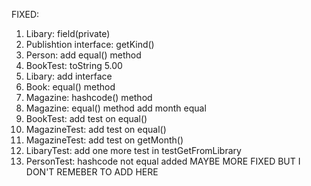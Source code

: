 FIXED: 
1. Libary: field(private)
2. Publishtion interface: getKind()
3. Person: add equal() method
4. BookTest: toString 5.00
5. Libary: add interface
6. Book: equal() method
7. Magazine: hashcode() method
8. Magazine: equal() method add month equal
9. BookTest: add test on equal()
10. MagazineTest: add test on equal()
11. MagazineTest: add test on getMonth()
12. LibaryTest: add one more test in testGetFromLibrary
13. PersonTest: hashcode not equal added
MAYBE MORE FIXED BUT I DON'T REMEBER TO ADD HERE
